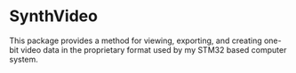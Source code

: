 # SynthVideo

This package provides a method for viewing, exporting, and creating
one-bit video data in the proprietary format used by my STM32 based
computer system.

